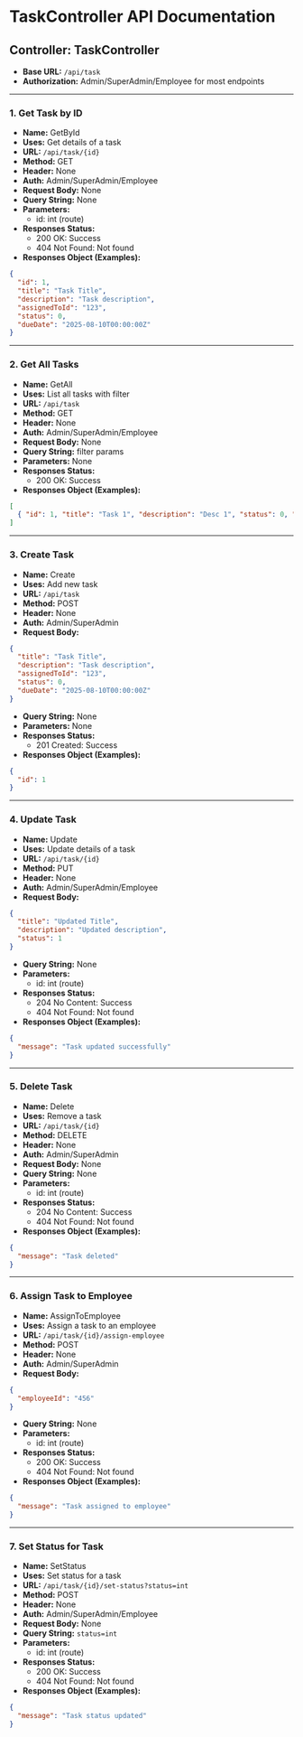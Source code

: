 # TaskController API Documentation

## Controller: TaskController

- **Base URL:** `/api/task`
- **Authorization:** Admin/SuperAdmin/Employee for most endpoints

---

### 1. Get Task by ID
- **Name:** GetById
- **Uses:** Get details of a task
- **URL:** `/api/task/{id}`
- **Method:** GET
- **Header:** None
- **Auth:** Admin/SuperAdmin/Employee
- **Request Body:** None
- **Query String:** None
- **Parameters:**
  - id: int (route)
- **Responses Status:**
  - 200 OK: Success
  - 404 Not Found: Not found
- **Responses Object (Examples):**
```json
{
  "id": 1,
  "title": "Task Title",
  "description": "Task description",
  "assignedToId": "123",
  "status": 0,
  "dueDate": "2025-08-10T00:00:00Z"
}
```

---

### 2. Get All Tasks
- **Name:** GetAll
- **Uses:** List all tasks with filter
- **URL:** `/api/task`
- **Method:** GET
- **Header:** None
- **Auth:** Admin/SuperAdmin/Employee
- **Request Body:** None
- **Query String:** filter params
- **Parameters:** None
- **Responses Status:**
  - 200 OK: Success
- **Responses Object (Examples):**
```json
[
  { "id": 1, "title": "Task 1", "description": "Desc 1", "status": 0, "dueDate": "2025-08-10T00:00:00Z" }
]
```

---

### 3. Create Task
- **Name:** Create
- **Uses:** Add new task
- **URL:** `/api/task`
- **Method:** POST
- **Header:** None
- **Auth:** Admin/SuperAdmin
- **Request Body:**
```json
{
  "title": "Task Title",
  "description": "Task description",
  "assignedToId": "123",
  "status": 0,
  "dueDate": "2025-08-10T00:00:00Z"
}
```
- **Query String:** None
- **Parameters:** None
- **Responses Status:**
  - 201 Created: Success
- **Responses Object (Examples):**
```json
{
  "id": 1
}
```

---

### 4. Update Task
- **Name:** Update
- **Uses:** Update details of a task
- **URL:** `/api/task/{id}`
- **Method:** PUT
- **Header:** None
- **Auth:** Admin/SuperAdmin/Employee
- **Request Body:**
```json
{
  "title": "Updated Title",
  "description": "Updated description",
  "status": 1
}
```
- **Query String:** None
- **Parameters:**
  - id: int (route)
- **Responses Status:**
  - 204 No Content: Success
  - 404 Not Found: Not found
- **Responses Object (Examples):**
```json
{
  "message": "Task updated successfully"
}
```

---

### 5. Delete Task
- **Name:** Delete
- **Uses:** Remove a task
- **URL:** `/api/task/{id}`
- **Method:** DELETE
- **Header:** None
- **Auth:** Admin/SuperAdmin
- **Request Body:** None
- **Query String:** None
- **Parameters:**
  - id: int (route)
- **Responses Status:**
  - 204 No Content: Success
  - 404 Not Found: Not found
- **Responses Object (Examples):**
```json
{
  "message": "Task deleted"
}
```

---

### 6. Assign Task to Employee
- **Name:** AssignToEmployee
- **Uses:** Assign a task to an employee
- **URL:** `/api/task/{id}/assign-employee`
- **Method:** POST
- **Header:** None
- **Auth:** Admin/SuperAdmin
- **Request Body:**
```json
{
  "employeeId": "456"
}
```
- **Query String:** None
- **Parameters:**
  - id: int (route)
- **Responses Status:**
  - 200 OK: Success
  - 404 Not Found: Not found
- **Responses Object (Examples):**
```json
{
  "message": "Task assigned to employee"
}
```

---

### 7. Set Status for Task
- **Name:** SetStatus
- **Uses:** Set status for a task
- **URL:** `/api/task/{id}/set-status?status=int`
- **Method:** POST
- **Header:** None
- **Auth:** Admin/SuperAdmin/Employee
- **Request Body:** None
- **Query String:** `status=int`
- **Parameters:**
  - id: int (route)
- **Responses Status:**
  - 200 OK: Success
  - 404 Not Found: Not found
- **Responses Object (Examples):**
```json
{
  "message": "Task status updated"
}
```
